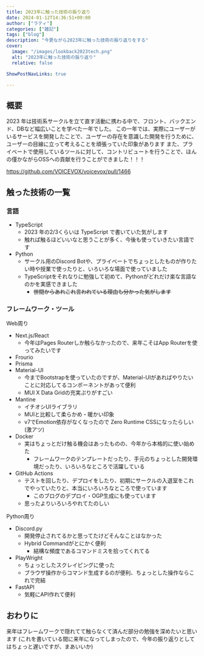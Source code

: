 ```yaml
---
title: 2023年に触った技術の振り返り
date: 2024-01-12T14:36:51+09:00
author: ["ラティ"]
categories: ["雑記"]
tags: ["blog"]
description: "今更ながら2023年に触った技術の振り返りをする"
cover:
  image: "/images/lookback2023tech.png"
  alt: "2023年に触った技術の振り返り"
  relative: false

ShowPostNavLinks: true

---
```

## 概要
2023 年は技術系サークルを立て直す活動に携わる中で、フロント、バックエンド、DBなど幅広いことを学べた一年でした。
この一年では、実際にユーザーがいるサービスを開発したことで、ユーザーの存在を意識した開発を行うために、ユーザーの目線に立って考えることを頑張っていた印象があります
また、プライベートで使用しているツールに対して、コントリビュートを行うことで、ほんの僅かながらOSSへの貢献を行うことができました！！！


https://github.com/VOICEVOX/voicevox/pull/1466

## 触った技術の一覧
### 言語
- TypeScript
  - 2023 年の2/3くらいは TypeScript で書いていた気がします
  - 触れば触るほどいいなと思うことが多く、今後も使っていきたい言語です
- Python
  - サークル用のDiscord Botや、プライベートでちょっとしたものが作りたい時や授業で使ったりと、いろいろな場面で使っていました
  - TypeScriptをそれなりに勉強して初めて、Pythonがどれだけ楽な言語なのかを実感できました
    - ~~世間からあれこれ言われている理由も分かった気がします~~

### フレームワーク・ツール 

Web周り
- Next.js/React
  - 今年はPages Routerしか触らなかったので、来年こそはApp Routerを使ってみたいです
- Frourio
- Prisma
- Material-UI
  - 今までBootstrapを使っていたのですが、Material-UIがあればやりたいことに対応してるコンポーネントがあって便利
  - MUI X Data Gridの充実ぷりがすごい
- Mantine
  - イチオシUIライブラリ
  - MUIと比較して柔らかめ・暖かい印象
  - v7でEmotion依存がなくなったので Zero Runtime CSSになったらしい(激アツ)
- Docker
  - 実はちょっとだけ触る機会はあったものの、今年から本格的に使い始めた
    - フレームワークのテンプレートだったり、手元のちょっとした開発環境だったり、いろいろなところで活躍している
- GitHub Actions
  - テストを回したり、デプロイをしたり、初期にサークルの入退室をこれでやっていたりと、本当にいろいろなところで使っています
    - このブログのデプロイ・OGP生成にも使っています
  - 思ったよりいろいろやれてたのしい

Python周り
- Discord.py
  - 開発停止されてるかと思ってたけどそんなことはなかった
  - Hybrid Commandがとにかく便利
    - 結構な頻度であるコマンドミスを拾ってくれてる
- PlayWright
  - ちょっとしたスクレイピングに使った
  - ブラウザ操作からコマンド生成するのが便利、ちょっとした操作ならこれで完結
- FastAPI
  - 気軽にAPI作れて便利

## おわりに
来年はフレームワークで隠れてて触らなくて済んだ部分の勉強を深めたいと思います
(これを書いている間に来年になってしまったので、今年の振り返りとしてはちょっと遅いですが、まあいいか)
